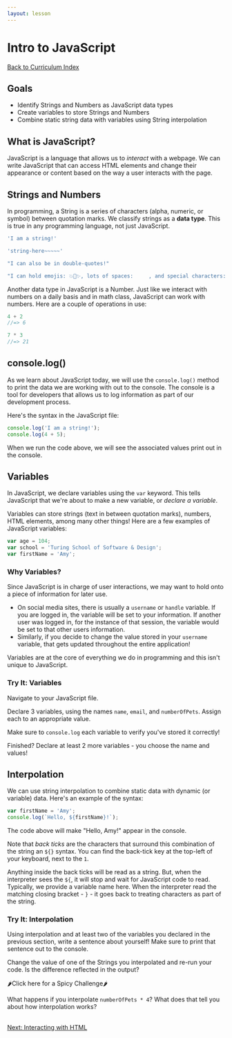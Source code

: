 ```yaml
---
layout: lesson
---
```


# Intro to JavaScript

<a href="../">Back to Curriculum Index</a>

## Goals

- Identify Strings and Numbers as JavaScript data types
- Create variables to store Strings and Numbers
- Combine static string data with variables using String interpolation

## What is JavaScript?

JavaScript is a language that allows us to _interact_ with a webpage. We can write JavaScript that can access HTML elements and change their appearance or content based on the way a user interacts with the page.

## Strings and Numbers

In programming, a String is a series of characters (alpha, numeric, or symbol) between quotation marks. We classify strings as a **data type**. This is true in any programming language, not just JavaScript.

```js
'I am a string!'

'string-here~~~~~'

"I can also be in double-quotes!"

"I can hold emojis: 💥🦄✨, lots of spaces:     , and special characters: $#@%"
```

Another data type in JavaScript is a Number. Just like we interact with numbers on a daily basis and in math class, JavaScript can work with numbers. Here are a couple of operations in use:

```js
4 + 2
//=> 6

7 * 3
//=> 21
```

## console.log()

As we learn about JavaScript today, we will use the `console.log()` method to print the data we are working with out to the console. The console is a tool for developers that allows us to log information as part of our development process.

Here's the syntax in the JavaScript file:

```js
console.log('I am a string!');
console.log(4 + 5);
```

When we run the code above, we will see the associated values print out in the console.

## Variables

In JavaScript, we declare variables using the `var` keyword. This tells JavaScript that we're about to make a new variable, or _declare a variable_.

Variables can store strings (text in between quotation marks), numbers, HTML elements, among many other things! Here are a few examples of JavaScript variables:


```js
var age = 104;
var school = 'Turing School of Software & Design';
var firstName = 'Amy';
```

### Why Variables?

Since JavaScript is in charge of user interactions, we may want to hold onto a piece of information for later use.
- On social media sites, there is usually a `username` or `handle` variable. If you are logged in, the variable will be set to your information. If another user was logged in, for the instance of that session, the variable would be set to that other users information.
- Similarly, if you decide to change the value stored in your `username` variable, that gets updated throughout the entire application!

Variables are at the core of everything we do in programming and this isn't unique to JavaScript.

<div class="try-it-new">
  <h3>Try It: Variables</h3>
  <p>Navigate to your JavaScript file.</p>
  <p>Declare 3 variables, using the names <code>name</code>, <code>email</code>, and <code>numberOfPets</code>. Assign each to an appropriate value.</p>
  <p>Make sure to <code>console.log</code> each variable to verify you've stored it correctly!</p>
  <p>Finished? Declare at least 2 more variables - you choose the name and values!</p>
</div>

## Interpolation

We can use string interpolation to combine static data with dynamic (or variable) data. Here's an example of the syntax:

```js
var firstName = 'Amy';
console.log(`Hello, ${firstName}!`);
```

The code above will make "Hello, Amy!" appear in the console.

Note that _back ticks_ are the characters that surround this combination of the string an `${}` syntax. You can find the back-tick key at the top-left of your keyboard, next to the `1`.

Anything inside the back ticks will be read as a string. But, when the interpreter sees the `${`, it will stop and wait for JavaScript code to read. Typically, we provide a variable name here. When the interpreter read the matching closing bracket - `}` - it goes back to treating characters as part of the string.

<div class="try-it-new">
  <h3>Try It: Interpolation</h3>
  <p>Using interpolation and at least two of the variables you declared in the previous section, write a sentence about yourself! Make sure to print that sentence out to the console.</p>
  <p>Change the value of one of the Strings you interpolated and re-run your code. Is the difference reflected in the output?</p>

  <div class="spicy-container">
    <p class="spicy-click">
      <span role="img" aria-label="spicy pepper">🌶</span>Click here for a Spicy Challenge<span role="img" aria-label="spicy pepper">🌶</span>
    </p>
    <div class="spicy-toggle">
      <p>What happens if you interpolate <code>numberOfPets * 4</code>? What does that tell you about how interpolation works?</p>
    </div>
  </div>
</div>

<br>
<a href="../interacting-with-html">Next: Interacting with HTML</a>
